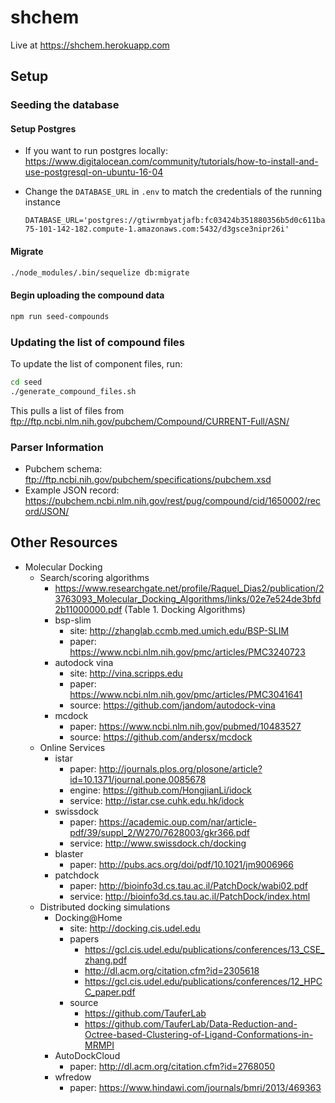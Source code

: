 # shchem

Live at https://shchem.herokuapp.com

## Setup

### Seeding the database

#### Setup Postgres

- If you want to run postgres locally:
  https://www.digitalocean.com/community/tutorials/how-to-install-and-use-postgresql-on-ubuntu-16-04
- Change the `DATABASE_URL` in `.env` to match the credentials of the running instance

      DATABASE_URL='postgres://gtiwrmbyatjafb:fc03424b351880356b5d0c611baee9c5f0c234e20d1920799753739aa356dce5@ec2-75-101-142-182.compute-1.amazonaws.com:5432/d3gsce3nipr26i'

#### Migrate

```sh
./node_modules/.bin/sequelize db:migrate
```

#### Begin uploading the compound data

```sh
npm run seed-compounds
```

### Updating the list of compound files

To update the list of component files, run:

```sh
cd seed
./generate_compound_files.sh
```

This pulls a list of files from
ftp://ftp.ncbi.nlm.nih.gov/pubchem/Compound/CURRENT-Full/ASN/

### Parser Information

- Pubchem schema: ftp://ftp.ncbi.nih.gov/pubchem/specifications/pubchem.xsd
- Example JSON record: https://pubchem.ncbi.nlm.nih.gov/rest/pug/compound/cid/1650002/record/JSON/

## Other Resources

- Molecular Docking
  - Search/scoring algorithms
    - https://www.researchgate.net/profile/Raquel_Dias2/publication/23763093_Molecular_Docking_Algorithms/links/02e7e524de3bfd2b11000000.pdf (Table 1. Docking Algorithms)
    - bsp-slim
      - site: http://zhanglab.ccmb.med.umich.edu/BSP-SLIM
      - paper: https://www.ncbi.nlm.nih.gov/pmc/articles/PMC3240723
    - autodock vina
      - site: http://vina.scripps.edu
      - paper: https://www.ncbi.nlm.nih.gov/pmc/articles/PMC3041641
      - source: https://github.com/jandom/autodock-vina
    - mcdock
      - paper: https://www.ncbi.nlm.nih.gov/pubmed/10483527
      - source: https://github.com/andersx/mcdock
  - Online Services
    - istar
      - paper: http://journals.plos.org/plosone/article?id=10.1371/journal.pone.0085678
      - engine: https://github.com/HongjianLi/idock
      - service: http://istar.cse.cuhk.edu.hk/idock
    - swissdock
      - paper: https://academic.oup.com/nar/article-pdf/39/suppl_2/W270/7628003/gkr366.pdf
      - service: http://www.swissdock.ch/docking
    - blaster
      - paper: http://pubs.acs.org/doi/pdf/10.1021/jm9006966
    - patchdock
      - paper: http://bioinfo3d.cs.tau.ac.il/PatchDock/wabi02.pdf
      - service: http://bioinfo3d.cs.tau.ac.il/PatchDock/index.html
  - Distributed docking simulations
    - Docking@Home
      - site: http://docking.cis.udel.edu
      - papers
        - https://gcl.cis.udel.edu/publications/conferences/13_CSE_zhang.pdf
        - http://dl.acm.org/citation.cfm?id=2305618
        - https://gcl.cis.udel.edu/publications/conferences/12_HPCC_paper.pdf
      - source
        - https://github.com/TauferLab
        - https://github.com/TauferLab/Data-Reduction-and-Octree-based-Clustering-of-Ligand-Conformations-in-MRMPI
    - AutoDockCloud
      - paper: http://dl.acm.org/citation.cfm?id=2768050
    - wfredow
      - paper: https://www.hindawi.com/journals/bmri/2013/469363
